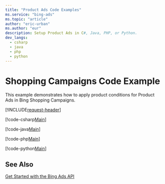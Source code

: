 ```yaml
---
title: "Product Ads Code Examples"
ms.service: "bing-ads"
ms.topic: "article"
author: "eric-urban"
ms.author: "eur"
description: Setup Product Ads in C#, Java, PHP, or Python.
dev_langs:
  - csharp
  - java
  - php
  - python
---
```

# Shopping Campaigns Code Example
This example demonstrates how to apply product conditions for Product Ads in Bing Shopping Campaigns.

[!INCLUDE[request-header](./includes/code-tips.md)]

[!code-csharp[Main](../../../BingAds-dotNet-SDK/examples/BingAdsExamples/BingAdsExamplesLibrary/v12/ProductAds.cs)]

[!code-java[Main](../../../BingAds-Java-SDK/examples/BingAdsDesktopApp/src/main/java/com/microsoft/bingads/examples/v12/ProductAds.java)]

[!code-php[Main](../../../BingAds-PHP-SDK/samples/V12/ProductAds.php)]

[!code-python[Main](../../../BingAds-Python-SDK/examples/v12/product-ads.py)]

## See Also
[Get Started with the Bing Ads API](get-started.md)  
